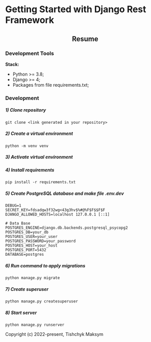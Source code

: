 # Getting Started with Django Rest Framework

<h2 align="center">Resume</h2>

### Development Tools

**Stack:**
- Python >= 3.8;
- Django >= 4;
- Packages from file requirements.txt;

### Development

##### 1) Clone repository

    git clone <link generated in your repository>

##### 2) Create a virtual environment

    python -m venv venv
    
##### 3) Activate virtual environment

##### 4) Install requirements

    pip install -r requirements.txt
    
##### 5) Create PostgreSQL database and make file .env.dev

    DEBUG=1
    SECRET_KEY=fdsadqw3f32wg<43g3hv$%#@%F$F$$F$F
    DJANGO_ALLOWED_HOSTS=localhost 127.0.0.1 [::1]

    # Data Base
    POSTGRES_ENGINE=django.db.backends.postgresql_psycopg2
    POSTGRES_DB=your_db
    POSTGRES_USER=your_user
    POSTGRES_PASSWORD=your_password
    POSTGRES_HOST=your_host
    POSTGRES_PORT=5432
    DATABASE=postgres

##### 6) Run command to apply migrations

    python manage.py migrate
    
##### 7) Create superuser

    python manage.py createsuperuser
    
##### 8) Start server

    python manage.py runserver


Copyright (c) 2022-present, Tishchyk Maksym



